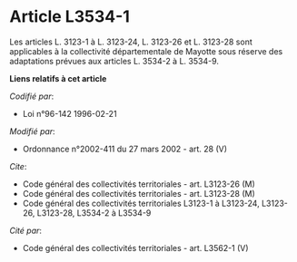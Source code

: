 # Article L3534-1

Les articles L. 3123-1 à L. 3123-24, L. 3123-26 et L. 3123-28 sont applicables à la collectivité départementale de Mayotte
sous réserve des adaptations prévues aux articles L. 3534-2 à L. 3534-9.

**Liens relatifs à cet article**

_Codifié par_:

  - Loi n°96-142 1996-02-21

_Modifié par_:

  - Ordonnance n°2002-411 du 27 mars 2002 - art. 28 (V)

_Cite_:

  - Code général des collectivités territoriales - art. L3123-26 (M)
  - Code général des collectivités territoriales - art. L3123-28 (M)
  - Code général des collectivités territoriales L3123-1 à L3123-24, L3123-26, L3123-28, L3534-2 à L3534-9

_Cité par_:

  - Code général des collectivités territoriales - art. L3562-1 (V)
